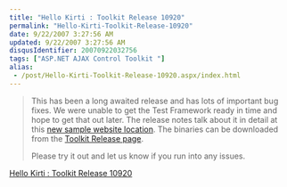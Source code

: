 ```yaml
---
title: "Hello Kirti : Toolkit Release 10920"
permalink: "Hello-Kirti-Toolkit-Release-10920"
date: 9/22/2007 3:27:56 AM
updated: 9/22/2007 3:27:56 AM
disqusIdentifier: 20070922032756
tags: ["ASP.NET AJAX Control Toolkit "]
alias:
 - /post/Hello-Kirti-Toolkit-Release-10920.aspx/index.html
---
```

> This has been a long awaited release and has lots of important bug fixes. We were unable to get the Test Framework ready in time and hope to get that out later. The release notes talk about it in detail at this [new sample website location](http://asp.net/ajax/ajaxcontroltoolkit/samples). The binaries can be downloaded from the [Toolkit Release page](http://www.codeplex.com/AtlasControlToolkit/Release/ProjectReleases.aspx?ReleaseId=4941).
> 
> Please try it out and let us know if you run into any issues.
<!-- more -->

[Hello Kirti : Toolkit Release 10920](http://blogs.technet.com/kirtid/archive/2007/09/21/toolkit-release-10920.aspx)
